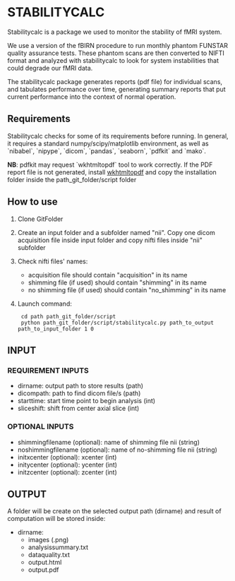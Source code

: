 # STABILITYCALC

Stabilitycalc is a package we used to monitor the stability of fMRI system.  

We use a version of the fBIRN procedure to run monthly phantom FUNSTAR quality 
assurance tests.
These phantom scans are then converted to NIFTI format and analyzed 
with stabilitycalc to look for system instabilities that could degrade
our fMRI data.

The stabilitycalc package generates reports (pdf file) for individual scans, 
and tabulates performance over time, generating summary reports that put
current performance into the context of normal operation.  

## Requirements

<p>Stabilitycalc checks for some of its requirements before running. In general,
it requires a standard numpy/scipy/matplotlib environment, as well as
`nibabel`, `nipype`, `dicom`, `pandas`, `seaborn`, `pdfkit` and `mako`.</p>
<p><b>NB</b>: pdfkit may request `wkhtmltopdf` tool to work correctly. If the PDF report
file is not generated, install <a href="https://wkhtmltopdf.org/downloads.html" target="_blank">wkhtmltopdf</a> 
and copy the installation folder inside the path_git_folder/script folder</p>

## How to use

1) Clone GitFolder

2) Create an input folder and a subfolder named "nii". Copy one dicom acquisition file inside input folder and copy nifti files inside "nii" subfolder

3) Check nifti files' names: 
	- acquisition file should contain "acquisition" in its name
	- shimming file (if used) should contain "shimming" in its name 
	- no shimming file (if used) should contain "no_shimming" in its name

4) Launch command:

		cd path path_git_folder/script
		python path_git_folder/script/stabilitycalc.py path_to_output path_to_input_folder 1 0

## INPUT

### REQUIREMENT INPUTS
- dirname: output path to store results (path)
- dicompath: path to find dicom file/s (path)
- starttime: start time point to begin analysis (int)
- sliceshift: shift from center axial slice (int)

### OPTIONAL INPUTS
- shimmingfilename (optional): name of shimming file nii (string)
- noshimmingfilename (optional): name of no-shimming file nii (string)
- initxcenter (optional): xcenter (int)
- initycenter (optional): ycenter (int)
- initzcenter (optional): zcenter (int)

## OUTPUT

A folder will be create on the selected output path (dirname) and result of computation will be stored inside:

- dirname:
	- images (.png)
	- analysissummary.txt
	- dataquality.txt
	- output.html 
	- output.pdf



